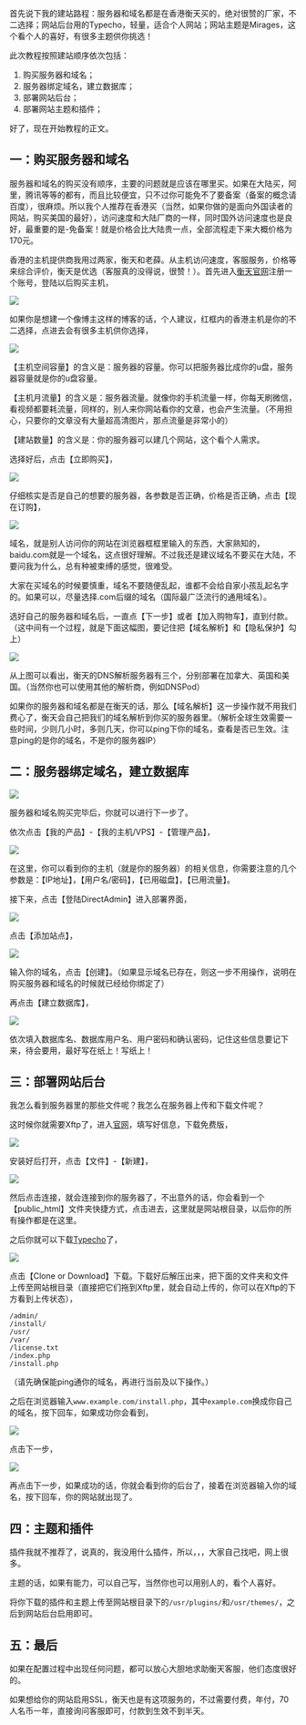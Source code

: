 首先说下我的建站路程：服务器和域名都是在香港衡天买的，绝对很赞的厂家，不二选择；网站后台用的Typecho，轻量，适合个人网站；网站主题是Mirages，这个看个人的喜好，有很多主题供你挑选！

此次教程按照建站顺序依次包括：

1. 购买服务器和域名；
2. 服务器绑定域名，建立数据库；
3. 部署网站后台；
4. 部署网站主题和插件；

好了，现在开始教程的正文。

## 一：购买服务器和域名

服务器和域名的购买没有顺序，主要的问题就是应该在哪里买。如果在大陆买，阿里，腾讯等等的都有，而且比较便宜，只不过你可能免不了要备案（备案的概念请百度），很麻烦。所以我个人推荐在香港买（当然，如果你做的是面向外国读者的网站，购买美国的最好），访问速度和大陆厂商的一样，同时国外访问速度也是良好，最重要的是-免备案！就是价格会比大陆贵一点，全部流程走下来大概价格为170元。

香港的主机提供商我用过两家，衡天和老薛。从主机访问速度，客服服务，价格等来综合评价，衡天是优选（客服真的没得说，很赞！）。首先进入[衡天官网](https://my.hengtian.cc/aff.php?aff=3724)注册一个账号，登陆以后购买主机，

![](https://subetter.com/images/figures/20180415_01.png)

如果你是想建一个像博主这样的博客的话，个人建议，红框内的香港主机是你的不二选择，点进去会有很多主机供你选择，

![](https://subetter.com/images/figures/20180415_02.png)

【主机空间容量】的含义是：服务器的容量。你可以把服务器比成你的u盘，服务器容量就是你的u盘容量。

【主机月流量】的含义是：服务器流量。就像你的手机流量一样，你每天刷微信，看视频都要耗流量，同样的，别人来你网站看你的文章，也会产生流量。（不用担心，只要你的文章没有大量超高清图片，那点流量是非常小的）

【建站数量】的含义是：你的服务器可以建几个网站，这个看个人需求。

选择好后，点击【立即购买】，

![](https://subetter.com/images/figures/20180415_03.png)

仔细核实是否是自己的想要的服务器，各参数是否正确，价格是否正确，点击【现在订购】，

![](https://subetter.com/images/figures/20180415_04.png)

域名，就是别人访问你的网站在浏览器框框里输入的东西，大家熟知的，baidu.com就是一个域名，这点很好理解。不过我还是建议域名不要买在大陆，不要问我为什么，总有种被束缚的感觉，很难受。

大家在买域名的时候要慎重，域名不要随便乱起，谁都不会给自家小孩乱起名字的。如果可以，尽量选择.com后缀的域名（国际最广泛流行的通用域名）。

选好自己的服务器和域名后，一直点【下一步】或者【加入购物车】，直到付款。（这中间有一个过程，就是下面这幅图，要记住把【域名解析】和【隐私保护】勾上）

![](https://subetter.com/images/figures/20180415_05.jpg)

从上图可以看出，衡天的DNS解析服务器有三个，分别部署在加拿大、英国和美国。（当然你也可以使用其他的解析商，例如DNSPod）

如果你的服务器和域名都是在衡天的话，那么【域名解析】这一步操作就不用我们费心了，衡天会自己把我们的域名解析到你买的服务器里。（解析全球生效需要一些时间，少则几小时，多则几天，你可以ping下你的域名，查看是否已生效。注意ping的是你的域名，不是你的服务器IP）

## 二：服务器绑定域名，建立数据库

![](https://subetter.com/images/figures/20180415_05.png)

服务器和域名购买完毕后，你就可以进行下一步了。

依次点击【我的产品】-【我的主机/VPS】-【管理产品】，

![](https://subetter.com/images/figures/20180415_06.png)

在这里，你可以看到你的主机（就是你的服务器）的相关信息，你需要注意的几个参数是：【IP地址】，【用户名/密码】，【已用磁盘】，【已用流量】。

接下来，点击【登陆DirectAdmin】进入部署界面，

![](https://subetter.com/images/figures/20180415_07.png)

点击【添加站点】，

![](https://subetter.com/images/figures/20180415_08.png)

输入你的域名，点击【创建】。（如果显示域名已存在，则这一步不用操作，说明在购买服务器和域名的时候就已经给你绑定了）

再点击【建立数据库】，

![](https://subetter.com/images/figures/20180415_09.png)

依次填入数据库名、数据库用户名、用户密码和确认密码，记住这些信息要记下来，待会要用，最好写在纸上！写纸上！

## 三：部署网站后台

我怎么看到服务器里的那些文件呢？我怎么在服务器上传和下载文件呢？

这时候你就需要Xftp了，进入[官网](https://www.netsarang.com/download/down_form.html?code=523)，填写好信息，下载免费版，

![](https://subetter.com/images/figures/20180415_10.png)

安装好后打开，点击【文件】-【新建】，

![](https://subetter.com/images/figures/20180415_11.png)

然后点击连接，就会连接到你的服务器了，不出意外的话，你会看到一个【public_html】文件夹快捷方式，点击进去，这里就是网站根目录，以后你的所有操作都是在这里。

之后你就可以下载[Typecho](https://github.com/typecho/typecho)了，

![](https://subetter.com/images/figures/20180415_12.png)

点击【Clone or Download】下载。下载好后解压出来，把下面的文件夹和文件上传至网站根目录（直接把它们拖到Xftp里，就会自动上传的，你可以在Xftp的下方看到上传状态），

```
/admin/
/install/
/usr/
/var/
/license.txt
/index.php
/install.php
```

（请先确保能ping通你的域名，再进行当前及以下操作。）

之后在浏览器输入`www.example.com/install.php`，其中`example.com`换成你自己的域名，按下回车，如果成功你会看到，

![](https://subetter.com/images/figures/20180415_13.png)

点击下一步，

![](https://subetter.com/images/figures/20180415_14.png)

再点击下一步，如果成功的话，你就会看到你的后台了，接着在浏览器输入你的域名，按下回车，你的网站就出现了。

## 四：主题和插件

插件我就不推荐了，说真的，我没用什么插件，所以，，，大家自己找吧，网上很多。

主题的话，如果有能力，可以自己写，当然你也可以用别人的，看个人喜好。

将你下载的插件和主题上传至网站根目录下的`/usr/plugins/`和`/usr/themes/`，之后到网站后台启用即可。

## 五：最后

如果在配置过程中出现任何问题，都可以放心大胆地求助衡天客服，他们态度很好的。

如果想给你的网站启用SSL，衡天也是有这项服务的，不过需要付费，年付，70人名币一年，直接询问客服即可，付款到生效不到半天。
